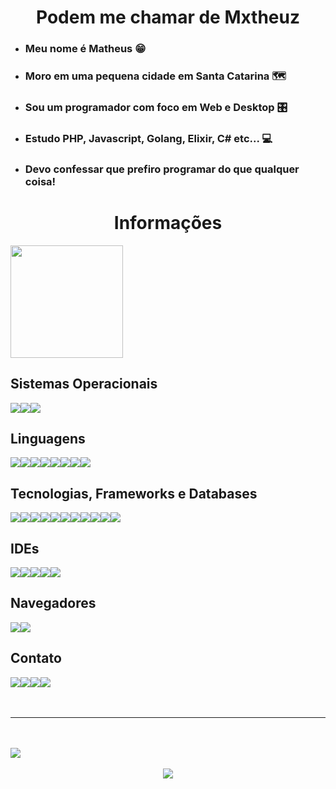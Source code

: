 <h1 align="center"> Podem me chamar de Mxtheuz </h1>

- ### Meu nome é Matheus 😁
- ### Moro em uma pequena cidade em Santa Catarina 🗺️
- ### Sou um programador com foco em Web e Desktop 🎛️
- ### Estudo PHP, Javascript, Golang, Elixir, C# etc... 💻
- ### Devo confessar que prefiro programar do que qualquer coisa!
 <h1 align="center"> Informações </h1>
<img align="center" height="180em" style="text-align: center" src="https://github-readme-stats.vercel.app/api/top-langs/?username=ofmxtheuuz&layout=compact&langs_count=7&theme=dracula"/>
<h2> Sistemas Operacionais </h2>
<div style="display: flex">
<img src="https://img.shields.io/badge/Artix_Linux-10A0CC?style=for-the-badge&logo=artix-linux&logoColor=white">
<img src="https://img.shields.io/badge/Ubuntu-E95420?style=for-the-badge&logo=ubuntu&logoColor=white">
<img src="https://img.shields.io/badge/Windows-0078D6?style=for-the-badge&logo=windows&logoColor=white">
</div>
<h2> Linguagens </h2>
<div style="display: flex">
<img src="https://img.shields.io/badge/C%23-239120?style=for-the-badge&logo=c-sharp&logoColor=white">
<img src="https://img.shields.io/badge/JavaScript-F7DF1E?style=for-the-badge&logo=javascript&logoColor=black">
<img src="https://img.shields.io/badge/Go-00ADD8?style=for-the-badge&logo=go&logoColor=white">
<img src="https://img.shields.io/badge/PHP-777BB4?style=for-the-badge&logo=php&logoColor=white">
<img src="https://img.shields.io/badge/Elixir-4B275F?style=for-the-badge&logo=elixir&logoColor=white">
<img src="https://img.shields.io/badge/CSS3-1572B6?style=for-the-badge&logo=css3&logoColor=white">
<img src="https://img.shields.io/badge/HTML5-E34F26?style=for-the-badge&logo=html5&logoColor=white">
<img src="https://img.shields.io/badge/Arduino-00979D?style=for-the-badge&logo=Arduino&logoColor=white">
</div>
<h2> Tecnologias, Frameworks e Databases </h2>
<div style="display: flex">
<img src="https://img.shields.io/badge/jQuery-0769AD?style=for-the-badge&logo=jquery&logoColor=white">
<img src="https://img.shields.io/badge/Laravel-FF2D20?style=for-the-badge&logo=laravel&logoColor=white">
<img src="https://img.shields.io/badge/json%20web%20tokens-323330?style=for-the-badge&logo=json-web-tokens&logoColor=pink">
<img src="https://img.shields.io/badge/Bootstrap-563D7C?style=for-the-badge&logo=bootstrap&logoColor=white">
<img src="https://img.shields.io/badge/SQLite-07405E?style=for-the-badge&logo=sqlite&logoColor=white">
<img src="https://img.shields.io/badge/PostgreSQL-316192?style=for-the-badge&logo=postgresql&logoColor=white">
<img src="https://img.shields.io/badge/MySQL-00000F?style=for-the-badge&logo=mysql&logoColor=white">
<img src="https://img.shields.io/badge/git-%23F05033.svg?style=for-the-badge&logo=git&logoColor=white">
<img src="https://img.shields.io/badge/NPM-%23000000.svg?style=for-the-badge&logo=npm&logoColor=white">
<img src="https://img.shields.io/badge/Node.js-43853D?style=for-the-badge&logo=node.js&logoColor=white">
<img src="https://img.shields.io/badge/.NET-5C2D91?style=for-the-badge&logo=.net&logoColor=white">
</div>
<h2> IDEs </h2>
<div style="display: flex">
  <img src="https://img.shields.io/badge/Arduino_IDE-00979D?style=for-the-badge&logo=arduino&logoColor=white">
  <img src="https://img.shields.io/badge/Atom-66595C?style=for-the-badge&logo=Atom&logoColor=white">
  <img src="http://img.shields.io/badge/-PHPStorm-181717?style=for-the-badge&logo=phpstorm&logoColor=white">
  <img src="https://img.shields.io/badge/Visual_Studio-5C2D91?style=for-the-badge&logo=visual%20studio&logoColor=white">
  <img src="https://img.shields.io/badge/Visual_Studio_Code-0078D4?style=for-the-badge&logo=visual%20studio%20code&logoColor=white">
</div>
<h2> Navegadores </h2>
<div style="display: flex">
  <img src="https://img.shields.io/badge/Opera-FF1B2D?style=for-the-badge&logo=Opera&logoColor=white">
  <img src="https://img.shields.io/badge/Brave-FF1B2D?style=for-the-badge&logo=Brave&logoColor=white">
</div>
<h2> Contato </h2>
<div style="display: flex">
  <a href="https://discord.com/users/394866819866820610"><img src="https://img.shields.io/badge/Discord-7289DA?style=for-the-badge&logo=discord&logoColor=white"></a>
  <a href="https://t.me/ofmxtheuz"><img src="https://img.shields.io/badge/Telegram-2CA5E0?style=for-the-badge&logo=telegram&logoColor=white"></a>
  <a href="https://www.instagram.com/ofmxtheuz/?hl=en"><img src="https://img.shields.io/badge/Instagram-E4405F?style=for-the-badge&logo=instagram&logoColor=white"></a>
  <a href="https://wa.me/+5549991256304"><img src="https://img.shields.io/badge/WhatsApp-25D366?style=for-the-badge&logo=whatsapp&logoColor=white"></a>
</div>
<br>
<br>
<hr>
<br>
<br>
<div>
  <img src="https://camo.githubusercontent.com/e992ea15ea72a83b5e42fcfd000c8132b9c6ad37e6bebf47df34f1d073af36bc/68747470733a2f2f692e696d6775722e636f6d2f5330454d6c6e4f2e706e67">
  </div>
  <br>
  <div align="center">
  <img align="center" src="http://ForTheBadge.com/images/badges/built-with-love.svg">
</div>
